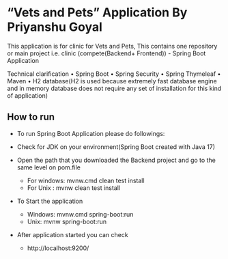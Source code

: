 # “Vets and Pets” Application By Priyanshu Goyal
This application is for clinic for Vets and Pets, This contains one repository or main project i.e. 
clinic (compete(Backend+ Frontend)) - Spring Boot Application

Technical clarification
• Spring Boot
• Spring Security
• Spring Thymeleaf
• Maven
• H2 database(H2 is used because  extremely fast database engine and in memory database does not require any set of installation for this kind of application)


## How to run
* To run Spring Boot Application please do followings:

* Check for JDK on your environment(Spring Boot created with Java 17)
* Open the path that you downloaded the Backend project and go to the same level on pom.file
  * For windows: mvnw.cmd clean test install 
  * For Unix : mvnw clean test install
  
* To Start the application
  * Windows: mvnw.cmd spring-boot:run
  * Unix: mvnw spring-boot:run

* After application started you can check
  * http://localhost:9200/
  